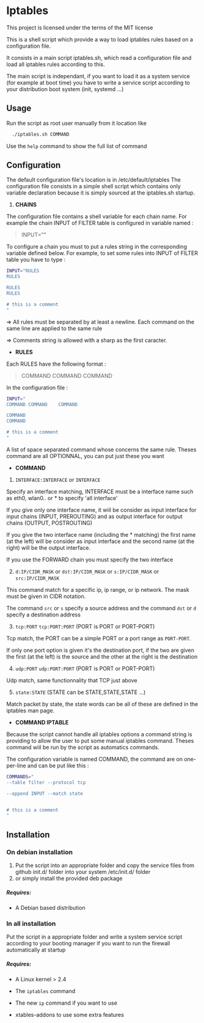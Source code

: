 # Iptables

This project is licensed under the terms of the MIT license

This is a shell script which provide a way to load iptables rules based on a configuration file.

It consists in a main script iptables.sh, which read a configuration file and load all iptables rules according to this.

The main script is independant, if you want to load it as a system service (for example at boot time) you have to write a service script according to your distribution boot system (init, systemd ...)

## Usage

Run the script as root user manually from it location like

```bash
  ./iptables.sh COMMAND  
```

Use the `help` command to show the full list of command

## Configuration

The default configuration file's location is in /etc/default/iptables
The configuration file consists in a simple shell script which contains only variable declaration because it is simply sourced at the iptables.sh startup.

  1. **CHAINS**

The configuration file contains a shell variable for each chain name. 
For example the chain INPUT of FILTER table is configured in variable named :

>INPUT=""

To configure a chain you must to put a rules string in the corresponding variable defined below. For example, to set some rules into INPUT of FILTER table you have to type :

```bash
INPUT="RULES
RULES

RULES
RULES

# this is a comment
"
```

=> All rules must be separated by at least a newline. Each command on the same line are applied to the same rule

=> Comments string is allowed with a sharp as the first caracter.

  * **RULES**

Each RULES have the following format : 

>COMMAND COMMAND COMMAND

In the configuration file :

```bash
INPUT="
COMMAND COMMAND    COMMAND

COMMAND
COMMAND

# this is a comment
"
```

A list of space separated command whose concerns the same rule. Theses command are all OPTIONNAL, you can put just these you want

  * **COMMAND**
   
  
  1. `INTERFACE:INTERFACE` or `INTERFACE`
  
  Specify an interface matching, INTERFACE must be a interface name such as eth0, wlan0.. or * to specify 'all interface'
  
  If you give only one interface name, it wiil be consider as input interface for input chains (INPUT, PREROUTING) and as output interface for output chains (OUTPUT, POSTROUTING)
  
  If you give the two interface name (including the * matching) the first name (at the left) will be consider as input interface and the second name (at the right) will be the output interface.
  
  If you use the FORWARD chain you must specify the two interface
  
  2. `d:IP/CIDR_MASK` or `dst:IP/CIDR_MASK` or `s:IP/CIDR_MASK` or `src:IP/CIDR_MASK`
    
  This command match for a specific ip, ip range, or ip network. The mask must be given in CIDR notation.
  
  The command `src` or `s` specify a source address and the command `dst` or `d` specify a destination address
  

  3. `tcp:PORT` `tcp:PORT:PORT`    (PORT is PORT or PORT-PORT)
    
  Tcp match, the PORT can be a simple PORT or a port range as `PORT-PORT`.
  
  If only one port option is given it's the destination port, if the two are given the first (at the left) is the source and the other at the right is the destination

  4. `udp:PORT` `udp:PORT:PORT`    (PORT is PORT or PORT-PORT)
    
  Udp match, same functionnality that TCP just above
  
  5. `state:STATE`    (STATE can be STATE,STATE,STATE ...)
    
  Match packet by state, the state words can be all of these are defined in the iptables man page.

  * **COMMAND IPTABLE**
  
  Because the script cannot handle all iptables options a command string is providing to allow the user to put some manual iptables command. Theses command wiil be run by the script as automatics commands.
  
  The configuration variable is named COMMAND, the command are on one-per-line and can be put like this :
  
```bash
COMMANDS="
--table filter --protocol tcp 

--append INPUT --match state


# this is a comment
"
```
    

## Installation

### On debian installation

  1. Put the script into an appropriate folder and copy the service files from github init.d/ folder into your system /etc/init.d/ folder
  2. or simply install the provided deb package

##### Requires:
  * A Debian based distribution


### In all installation

Put the script in a appropriate folder and write a system service script according to your booting manager if you want to run the firewall automatically at startup

##### Requires:
  * A Linux kernel > 2.4
  * The `iptables` command
  
  * The new `ip` command if you want to use 
  * xtables-addons to use some extra features
  

